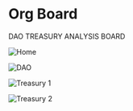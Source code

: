 # Org Board
DAO TREASURY ANALYSIS BOARD

![Home](https://github.com/panda3141592/BlockCamp2/blob/main/public/read_me/Home.png?raw=true)

![DAO](https://github.com/panda3141592/BlockCamp2/blob/main/public/read_me/DAO.png?raw=true)

![Treasury 1](https://github.com/panda3141592/BlockCamp2/blob/main/public/read_me/Treasury%201.png?raw=true)

![Treasury 2](https://github.com/panda3141592/BlockCamp2/blob/main/public/read_me/Treasury%202.png?raw=true)